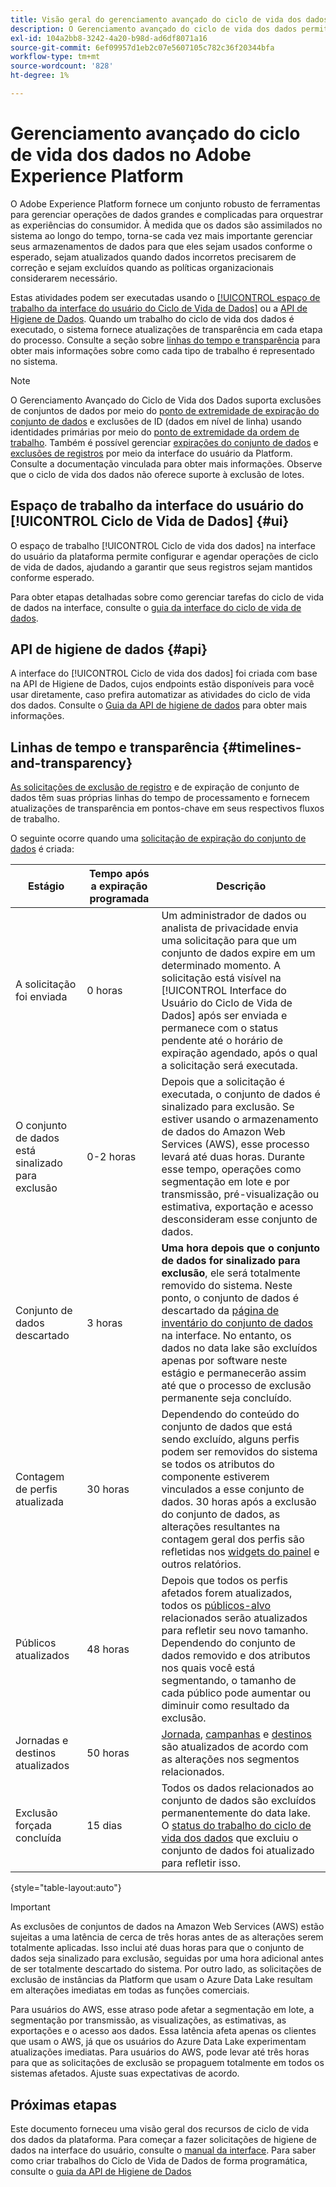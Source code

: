 ```yaml
---
title: Visão geral do gerenciamento avançado do ciclo de vida dos dados
description: O Gerenciamento avançado do ciclo de vida dos dados permite gerenciar o ciclo de vida dos dados atualizando ou removendo registros desatualizados ou imprecisos.
exl-id: 104a2bb8-3242-4a20-b98d-ad6df8071a16
source-git-commit: 6ef09957d1eb2c07e5607105c782c36f20344bfa
workflow-type: tm+mt
source-wordcount: '828'
ht-degree: 1%

---
```


# Gerenciamento avançado do ciclo de vida dos dados no Adobe Experience Platform

O Adobe Experience Platform fornece um conjunto robusto de ferramentas para gerenciar operações de dados grandes e complicadas para orquestrar as experiências do consumidor. À medida que os dados são assimilados no sistema ao longo do tempo, torna-se cada vez mais importante gerenciar seus armazenamentos de dados para que eles sejam usados conforme o esperado, sejam atualizados quando dados incorretos precisarem de correção e sejam excluídos quando as políticas organizacionais considerarem necessário.

<!-- Platform's data lifecycle capabilities allow you to manage your stored data through the following:

* Scheduling automated dataset expirations
* Deleting individual records from one or all datasets

>[!IMPORTANT]
>
>Record deletes are meant to be used for data cleansing, removing anonymous data, or data minimization. They are **not** to be used for data subject rights requests (compliance) as pertaining to privacy regulations like the General Data Protection Regulation (GDPR). For all compliance use cases, use [Adobe Experience Platform Privacy Service](../privacy-service/home.md) instead. -->

Estas atividades podem ser executadas usando o [[!UICONTROL espaço de trabalho da interface do usuário do Ciclo de Vida de Dados]](#ui) ou a [API de Higiene de Dados](#api). Quando um trabalho do ciclo de vida dos dados é executado, o sistema fornece atualizações de transparência em cada etapa do processo. Consulte a seção sobre [linhas do tempo e transparência](#timelines-and-transparency) para obter mais informações sobre como cada tipo de trabalho é representado no sistema.

>[!NOTE]
>
>O Gerenciamento Avançado do Ciclo de Vida dos Dados suporta exclusões de conjuntos de dados por meio do [ponto de extremidade de expiração do conjunto de dados](./api/dataset-expiration.md) e exclusões de ID (dados em nível de linha) usando identidades primárias por meio do [ponto de extremidade da ordem de trabalho](./api/workorder.md). Também é possível gerenciar [expirações do conjunto de dados](./ui/dataset-expiration.md) e [exclusões de registros](./ui/record-delete.md) por meio da interface do usuário da Platform. Consulte a documentação vinculada para obter mais informações. Observe que o ciclo de vida dos dados não oferece suporte à exclusão de lotes.

## Espaço de trabalho da interface do usuário do [!UICONTROL Ciclo de Vida de Dados] {#ui}

O espaço de trabalho [!UICONTROL Ciclo de vida dos dados] na interface do usuário da plataforma permite configurar e agendar operações de ciclo de vida de dados, ajudando a garantir que seus registros sejam mantidos conforme esperado.

Para obter etapas detalhadas sobre como gerenciar tarefas do ciclo de vida de dados na interface, consulte o [guia da interface do ciclo de vida de dados](./ui/overview.md).

## API de higiene de dados {#api}

A interface do [!UICONTROL Ciclo de vida dos dados] foi criada com base na API de Higiene de Dados, cujos endpoints estão disponíveis para você usar diretamente, caso prefira automatizar as atividades do ciclo de vida dos dados. Consulte o [Guia da API de higiene de dados](./api/overview.md) para obter mais informações.

## Linhas de tempo e transparência {#timelines-and-transparency}

[As solicitações de exclusão de registro](./ui/record-delete.md) e de expiração de conjunto de dados têm suas próprias linhas do tempo de processamento e fornecem atualizações de transparência em pontos-chave em seus respectivos fluxos de trabalho.

O seguinte ocorre quando uma [solicitação de expiração do conjunto de dados](./ui/dataset-expiration.md) é criada:

| Estágio | Tempo após a expiração programada | Descrição |
| --- | --- | --- |
| A solicitação foi enviada | 0 horas | Um administrador de dados ou analista de privacidade envia uma solicitação para que um conjunto de dados expire em um determinado momento. A solicitação está visível na [!UICONTROL Interface do Usuário do Ciclo de Vida de Dados] após ser enviada e permanece com o status pendente até o horário de expiração agendado, após o qual a solicitação será executada. |
| O conjunto de dados está sinalizado para exclusão | 0-2 horas | Depois que a solicitação é executada, o conjunto de dados é sinalizado para exclusão. Se estiver usando o armazenamento de dados do Amazon Web Services (AWS), esse processo levará até duas horas. Durante esse tempo, operações como segmentação em lote e por transmissão, pré-visualização ou estimativa, exportação e acesso desconsideram esse conjunto de dados. |
| Conjunto de dados descartado | 3 horas | **Uma hora depois que o conjunto de dados for sinalizado para exclusão**, ele será totalmente removido do sistema. Neste ponto, o conjunto de dados é descartado da [página de inventário do conjunto de dados](../catalog/datasets/user-guide.md) na interface. No entanto, os dados no data lake são excluídos apenas por software neste estágio e permanecerão assim até que o processo de exclusão permanente seja concluído. |
| Contagem de perfis atualizada | 30 horas | Dependendo do conteúdo do conjunto de dados que está sendo excluído, alguns perfis podem ser removidos do sistema se todos os atributos do componente estiverem vinculados a esse conjunto de dados. 30 horas após a exclusão do conjunto de dados, as alterações resultantes na contagem geral dos perfis são refletidas nos [widgets do painel](../dashboards/guides/profiles.md#profile-count-trend) e outros relatórios. |
| Públicos atualizados | 48 horas | Depois que todos os perfis afetados forem atualizados, todos os [públicos-alvo](../segmentation/home.md) relacionados serão atualizados para refletir seu novo tamanho. Dependendo do conjunto de dados removido e dos atributos nos quais você está segmentando, o tamanho de cada público pode aumentar ou diminuir como resultado da exclusão. |
| Jornadas e destinos atualizados | 50 horas | [Jornada](https://experienceleague.adobe.com/docs/journey-optimizer/using/orchestrate-journeys/about-journeys/journey.html), [campanhas](https://experienceleague.adobe.com/docs/journey-optimizer/using/campaigns/get-started-with-campaigns.html) e [destinos](../destinations/home.md) são atualizados de acordo com as alterações nos segmentos relacionados. |
| Exclusão forçada concluída | 15 dias | Todos os dados relacionados ao conjunto de dados são excluídos permanentemente do data lake. O [status do trabalho do ciclo de vida dos dados](./ui/browse.md#view-details) que excluiu o conjunto de dados foi atualizado para refletir isso. |

{style="table-layout:auto"}

>[!IMPORTANT]
>
>As exclusões de conjuntos de dados na Amazon Web Services (AWS) estão sujeitas a uma latência de cerca de três horas antes de as alterações serem totalmente aplicadas. Isso inclui até duas horas para que o conjunto de dados seja sinalizado para exclusão, seguidas por uma hora adicional antes de ser totalmente descartado do sistema. Por outro lado, as solicitações de exclusão de instâncias da Platform que usam o Azure Data Lake resultam em alterações imediatas em todas as funções comerciais.
>
>Para usuários do AWS, esse atraso pode afetar a segmentação em lote, a segmentação por transmissão, as visualizações, as estimativas, as exportações e o acesso aos dados. Essa latência afeta apenas os clientes que usam o AWS, já que os usuários do Azure Data Lake experimentam atualizações imediatas. Para usuários do AWS, pode levar até três horas para que as solicitações de exclusão se propaguem totalmente em todos os sistemas afetados. Ajuste suas expectativas de acordo.


<!-- ### Record deletes {#record-delete-transparency}

The following takes place when a [record delete request](./ui/record-delete.md) is created:

| Stage | Time after request submission | Description |
| --- | --- | --- |
| Request is submitted | 0 hours | A data steward or privacy analyist submits a record delete request. The request is visible in the [!UICONTROL Data Lifecycle UI] after it has been submitted. |
| Profile lookups updated | 3 hours | The change in profile counts caused by the deleted identity are reflected in [dashboard widgets](../dashboards/guides/profiles.md#profile-count-trend) and other reports. |
| Segments updated | 24 hours | Once profiles are removed, all related [segments](../segmentation/home.md) are updated to reflect their new size. |
| Journeys and destinations updated | 26 hours | [Journeys](https://experienceleague.adobe.com/docs/journey-optimizer/using/orchestrate-journeys/about-journeys/journey.html), [campaigns](https://experienceleague.adobe.com/docs/journey-optimizer/using/campaigns/get-started-with-campaigns.html), and [destinations](../destinations/home.md) are updated according to changes in related segments. |
| Records soft deleted in data lake | 7 days | The data is soft deleted from the data lake. |
| Data vacuuming completed | 14 days | The [status of the lifecycle job](./ui/browse.md#view-details) updates to indicate that the job has completed, meaning that data vacuuming has been completed on the data lake and the relevant records have been hard deleted. |

{style="table-layout:auto"} -->

## Próximas etapas

Este documento forneceu uma visão geral dos recursos de ciclo de vida dos dados da plataforma. Para começar a fazer solicitações de higiene de dados na interface do usuário, consulte o [manual da interface](./ui/overview.md). Para saber como criar trabalhos do Ciclo de Vida de Dados de forma programática, consulte o [guia da API de Higiene de Dados](./api/overview.md)
